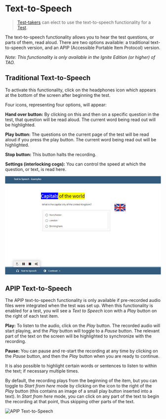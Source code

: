<!--
created_at: 2018-10-02
authors:         
    - "Catherine Pease"
-->

# Text-to-Speech


>[Test-takers](../appendix/glossary.md#test-taker) can elect to use the text-to-speech functionality for a [Test](../appendix/glossary.md#test).

The text-to-speech functionality allows you to hear the test questions, or parts of them, read aloud. There are two options available: a traditional text-to-speech version, and an APIP (Accessible Portable Item Protocol) version.

*Note: This functionality is only available in the Ignite Edition (or higher) of TAO.*

## Traditional Text-to-Speech

To activate this functionality, click on the headphones icon which appears at the bottom of the screen after beginning the test.

Four icons, representing four options, will appear:

**Hand over button:** By clicking on this and then on a specific question in the test, that question will be read aloud. The current word being read out will be highlighted.

**Play button:** The questions on the current page of the test will be read aloud if you press the play button. The current word being read out will be highlighted.

**Stop button:** This button halts the recording.

**Settings (interlocking cogs):** You can control the speed at which the question, or text, is read here.


![Text-to-Speech](../resources/delivery/features/test-taker-tools/text-to-speech.png)


## APIP Text-to-Speech

The APIP text-to-speech functionality is only available if pre-recorded audio files were integrated when the test was set up. When this functionality is enabled for a test, you will see a *Text to Speech* icon with a *Play* button on the right of each test item. 

**Play:** To listen to the audio, click on the *Play* button. The recorded audio will start playing, and the *Play* button will toggle to a *Pause* button. The relevant part of the text on the screen will be highlighted to synchronize with the recording.

**Pause:** You can pause and re-start the recording at any time by clicking on the *Pause* button, and then the *Play* button when you are ready to continue. 

It is also possible to highlight certain words or sentences to listen to within the text; if necessary multiple times.

By default, the recording plays from the beginning of the item, but you can toggle to *Start from here* mode by clicking on the icon to the right of the *Play* button (this contains an image of a small play button inserted into a text). In *Start from here* mode, you can click on any part of the text to begin the recording at that point, thus skipping other parts of the text.

![APIP Text-to-Speech](../resources/delivery/features/test-taker-tools/apip-text-to-speech.png)